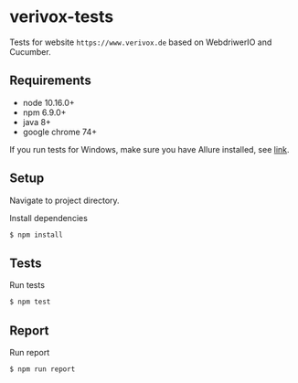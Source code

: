 # verivox-tests

Tests for website ```https://www.verivox.de``` based on WebdriwerIO and Cucumber.

## Requirements

- node 10.16.0+
- npm 6.9.0+
- java 8+
- google chrome 74+

If you run tests for Windows, make sure you have Allure installed, see [link](https://docs.qameta.io/allure/#_windows).

## Setup

Navigate to project directory.

Install dependencies

```bash
$ npm install
```
## Tests

Run tests

```bash
$ npm test
```
## Report

Run report

```bash
$ npm run report
```
 